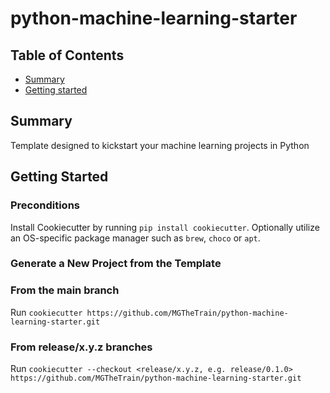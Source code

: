 # python-machine-learning-starter

## Table of Contents

+ [Summary](#summary)
+ [Getting started](#getting-started)

## Summary

Template designed to kickstart your machine learning projects in Python

## Getting Started

### Preconditions

Install Cookiecutter by running `pip install cookiecutter`.
Optionally utilize an OS-specific package manager such as `brew`, `choco` or `apt`.

### Generate a New Project from the Template

### From the main branch

Run `cookiecutter https://github.com/MGTheTrain/python-machine-learning-starter.git`

### From release/x.y.z branches

Run `cookiecutter --checkout <release/x.y.z, e.g. release/0.1.0> https://github.com/MGTheTrain/python-machine-learning-starter.git`
